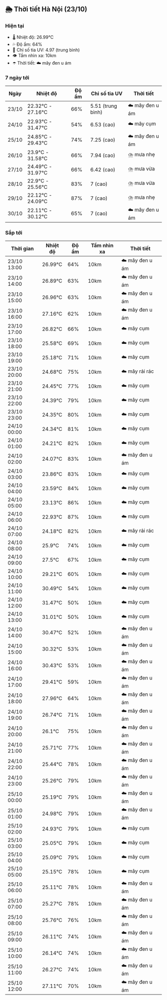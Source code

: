 ## 🌦️ Thời tiết Hà Nội (23/10)

### Hiện tại

- 🌡️ Nhiệt độ: 26.99℃
- 💦 Độ ẩm: 64%
- 🌟 Chỉ số tia UV: 4.97 (trung bình)
- 👁️ Tầm nhìn xa: 10km
- ☂️ Thời tiết: ☁️ mây đen u ám

### 7 ngày tới

| Ngày | Nhiệt độ | Độ ẩm | Chỉ số tia UV | Thời tiết |
| --- | --- | --- | --- | --- |
| 23/10 | 22.32℃ - 27.16℃ | 66% | 5.51 (trung bình) | ☁️ mây đen u ám |
| 24/10 | 22.93℃ - 31.47℃ | 54% | 6.53 (cao) | ☁️ mây cụm |
| 25/10 | 24.85℃ - 29.43℃ | 74% | 7.25 (cao) | ☁️ mây đen u ám |
| 26/10 | 23.9℃ - 31.58℃ | 66% | 7.94 (cao) | ⛈️ mưa nhẹ |
| 27/10 | 24.49℃ - 31.97℃ | 66% | 6.42 (cao) | ⛈️ mưa vừa |
| 28/10 | 22.9℃ - 25.56℃ | 83% | 7 (cao) | ⛈️ mưa vừa |
| 29/10 | 22.12℃ - 24.09℃ | 87% | 7 (cao) | ⛈️ mưa nhẹ |
| 30/10 | 22.11℃ - 30.12℃ | 65% | 7 (cao) | ☁️ mây đen u ám |

### Sắp tới

| Thời gian | Nhiệt độ | Độ ẩm | Tầm nhìn xa | Thời tiết |
| --- | --- | --- | --- | --- |
| 23/10 13:00 | 26.99℃ | 64% | 10km | ☁️ mây đen u ám |
| 23/10 14:00 | 26.89℃ | 63% | 10km | ☁️ mây đen u ám |
| 23/10 15:00 | 26.96℃ | 63% | 10km | ☁️ mây đen u ám |
| 23/10 16:00 | 27.16℃ | 62% | 10km | ☁️ mây đen u ám |
| 23/10 17:00 | 26.82℃ | 66% | 10km | ☁️ mây cụm |
| 23/10 18:00 | 25.58℃ | 69% | 10km | ☁️ mây cụm |
| 23/10 19:00 | 25.18℃ | 71% | 10km | ☁️ mây cụm |
| 23/10 20:00 | 24.68℃ | 75% | 10km | ☁️ mây rải rác |
| 23/10 21:00 | 24.45℃ | 77% | 10km | ☁️ mây cụm |
| 23/10 22:00 | 24.39℃ | 79% | 10km | ☁️ mây cụm |
| 23/10 23:00 | 24.35℃ | 80% | 10km | ☁️ mây cụm |
| 24/10 00:00 | 24.34℃ | 81% | 10km | ☁️ mây cụm |
| 24/10 01:00 | 24.21℃ | 82% | 10km | ☁️ mây cụm |
| 24/10 02:00 | 24.07℃ | 83% | 10km | ☁️ mây đen u ám |
| 24/10 03:00 | 23.86℃ | 83% | 10km | ☁️ mây cụm |
| 24/10 04:00 | 23.59℃ | 84% | 10km | ☁️ mây cụm |
| 24/10 05:00 | 23.13℃ | 86% | 10km | ☁️ mây cụm |
| 24/10 06:00 | 22.93℃ | 87% | 10km | ☁️ mây cụm |
| 24/10 07:00 | 24.18℃ | 82% | 10km | ☁️ mây rải rác |
| 24/10 08:00 | 25.9℃ | 74% | 10km | ☁️ mây cụm |
| 24/10 09:00 | 27.5℃ | 67% | 10km | ☁️ mây cụm |
| 24/10 10:00 | 29.21℃ | 60% | 10km | ☁️ mây cụm |
| 24/10 11:00 | 30.49℃ | 54% | 10km | ☁️ mây cụm |
| 24/10 12:00 | 31.47℃ | 50% | 10km | ☁️ mây cụm |
| 24/10 13:00 | 31.01℃ | 50% | 10km | ☁️ mây cụm |
| 24/10 14:00 | 30.47℃ | 52% | 10km | ☁️ mây đen u ám |
| 24/10 15:00 | 30.32℃ | 53% | 10km | ☁️ mây đen u ám |
| 24/10 16:00 | 30.43℃ | 53% | 10km | ☁️ mây đen u ám |
| 24/10 17:00 | 29.41℃ | 59% | 10km | ☁️ mây đen u ám |
| 24/10 18:00 | 27.96℃ | 64% | 10km | ☁️ mây đen u ám |
| 24/10 19:00 | 26.74℃ | 71% | 10km | ☁️ mây đen u ám |
| 24/10 20:00 | 26.1℃ | 75% | 10km | ☁️ mây đen u ám |
| 24/10 21:00 | 25.71℃ | 77% | 10km | ☁️ mây đen u ám |
| 24/10 22:00 | 25.44℃ | 78% | 10km | ☁️ mây đen u ám |
| 24/10 23:00 | 25.26℃ | 79% | 10km | ☁️ mây đen u ám |
| 25/10 00:00 | 25.19℃ | 79% | 10km | ☁️ mây đen u ám |
| 25/10 01:00 | 24.98℃ | 79% | 10km | ☁️ mây đen u ám |
| 25/10 02:00 | 24.93℃ | 79% | 10km | ☁️ mây cụm |
| 25/10 03:00 | 25.05℃ | 79% | 10km | ☁️ mây cụm |
| 25/10 04:00 | 25.09℃ | 79% | 10km | ☁️ mây cụm |
| 25/10 05:00 | 25.15℃ | 78% | 10km | ☁️ mây cụm |
| 25/10 06:00 | 25.11℃ | 78% | 10km | ☁️ mây đen u ám |
| 25/10 07:00 | 25.27℃ | 78% | 10km | ☁️ mây đen u ám |
| 25/10 08:00 | 25.76℃ | 76% | 10km | ☁️ mây đen u ám |
| 25/10 09:00 | 26.11℃ | 74% | 10km | ☁️ mây đen u ám |
| 25/10 10:00 | 26.14℃ | 74% | 10km | ☁️ mây đen u ám |
| 25/10 11:00 | 26.27℃ | 74% | 10km | ☁️ mây đen u ám |
| 25/10 12:00 | 27.11℃ | 70% | 10km | ☁️ mây đen u ám |
